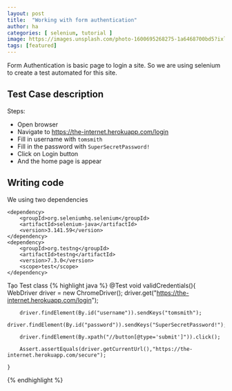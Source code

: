 ```yaml
---
layout: post
title:  "Working with form authentication"
author: ha
categories: [ selenium, tutorial ]
image: https://images.unsplash.com/photo-1600695268275-1a6468700bd5?ixlib=rb-1.2.1&ixid=eyJhcHBfaWQiOjEyMDd9&auto=format&fit=crop&w=2551&q=80
tags: [featured]
---
```


Form Authentication is basic page to login a site. So we are using selenium to create a test automated for this site.


## Test Case description

Steps: 
 - Open browser
 - Navigate to https://the-internet.herokuapp.com/login
 - Fill in username with `tomsmith`
 - Fill in the password with `SuperSecretPassword!`
 - Click on Login button
 - And the home page is appear



## Writing code 

We using two dependencies
```
<dependency>
    <groupId>org.seleniumhq.selenium</groupId>
    <artifactId>selenium-java</artifactId>
    <version>3.141.59</version>
</dependency>
<dependency>
    <groupId>org.testng</groupId>
    <artifactId>testng</artifactId>
    <version>7.3.0</version>
    <scope>test</scope>
</dependency>
```

Tạo Test class
{% highlight java %}
 @Test
    void validCredentials(){
        WebDriver driver = new ChromeDriver();
        driver.get("https://the-internet.herokuapp.com/login");

        driver.findElement(By.id("username")).sendKeys("tomsmith");
        driver.findElement(By.id("password")).sendKeys("SuperSecretPassword!");

        driver.findElement(By.xpath("//button[@type='submit']")).click();

        Assert.assertEquals(driver.getCurrentUrl(),"https://the-internet.herokuapp.com/secure");

    }
{% endhighlight %}